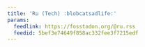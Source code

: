 ```yaml
---
title: 'Ru (Tech) :blobcatsadlife:'
params:
  feedlink: https://fosstodon.org/@ru.rss
  feedid: 5bef3e74649f858ac332fee3f7215edf
---
```

